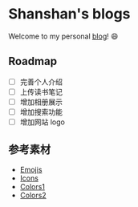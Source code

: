 # Shanshan's blogs

Welcome to my personal [<u>blog</u>](https://shen-shanshan.github.io/)! :smile:

## Roadmap

- [ ] 完善个人介绍
- [ ] 上传读书笔记
- [ ] 增加相册展示
- [ ] 增加搜索功能
- [ ] 增加网站 logo

## 参考素材

- [Emojis](https://www.emojiall.com/zh-hans/all-emojis)
- [Icons](https://fontawesome.com/icons?from=io)
- [Colors1](https://blog.csdn.net/u010403387/article/details/45392917)
- [Colors2](https://www.colordic.org/)
